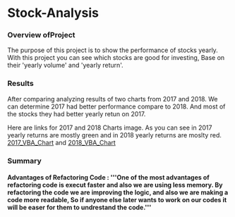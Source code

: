 # Stock-Analysis

### Overview ofProject

The purpose of this project is to show the performance of stocks yearly. With this project you can see which stocks are good for investing,
Base on their 'yearly volume' and 'yearly return'.


### Results

After comparing analyzing results of two charts from 2017 and 2018. We can determine 2017 had better performance compare to 2018. And most of the stocks they had better yearly retun on 2017.

Here are links for 2017 and 2018 Charts image. As you can see in 2017 yearly returns are mostly green and in 2018 yearly returns are moslty red. [2017_VBA_Chart](./VBA_Challenge_results-2017.png)  and [2018_VBA_Chart](./VBA_Challange_results_2018.png)



### Summary

  #### Advantages of Refactoring Code :                                                                                                                                                                  '''One of the most advantages of refactoring code is execut faster and also we are using less memory. By refactoring the                                                code we are improving the logic, and  also we are making a code more readable, So if anyone else later wants to work on                                              our codes it will be easer for them to undrestand the code.''' 
         
               

         
         


